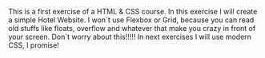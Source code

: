This is a first exercise of a HTML & CSS course. 
In this exercise I will create a simple Hotel Website.  I won´t use Flexbox or Grid, because you can read old stuffs like floats, overflow and
whatever that make you crazy in front of your screen. Don´t worry about this!!!!! In next exercises I will use modern CSS, I promise!
